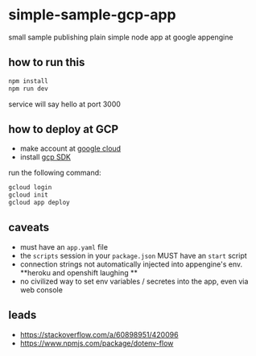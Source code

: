 # simple-sample-gcp-app

small sample publishing plain simple node app at google appengine

## how to run this

```bash
npm install
npm run dev
```

service will say hello at port 3000


## how to deploy at GCP

- make account at [google cloud](https://console.cloud.google.com/)
- install [gcp SDK](https://cloud.google.com/sdk/docs/install)

run the following command:

```bash
gcloud login
gcloud init
gcloud app deploy
```

## caveats

- must have an `app.yaml` file 
- the `scripts` session in your `package.json` MUST have an `start` script
- connection strings not automatically injected into appengine's env. **heroku and openshift laughing **
- no civilized way to set env variables / secretes into the app, even via web console

## leads

- https://stackoverflow.com/a/60898951/420096
- https://www.npmjs.com/package/dotenv-flow

